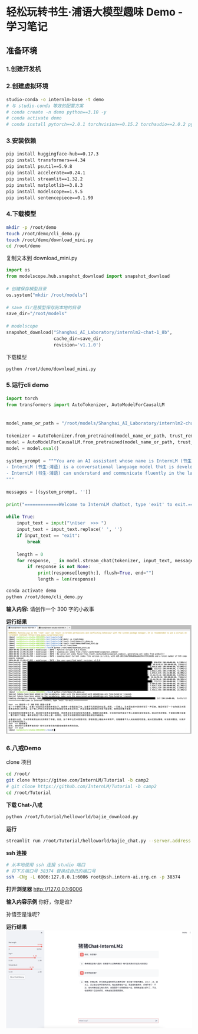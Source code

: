 # 轻松玩转书生·浦语大模型趣味 Demo - 学习笔记

## 准备环境
### 1.创建开发机

### 2.创建虚拟环境
```bash
studio-conda -o internlm-base -t demo
# 与 studio-conda 等效的配置方案
# conda create -n demo python==3.10 -y
# conda activate demo
# conda install pytorch==2.0.1 torchvision==0.15.2 torchaudio==2.0.2 pytorch-cuda=11.7 -c pytorch -c nvidia
```

### 3.安装依赖
```bash
pip install huggingface-hub==0.17.3
pip install transformers==4.34 
pip install psutil==5.9.8
pip install accelerate==0.24.1
pip install streamlit==1.32.2 
pip install matplotlib==3.8.3 
pip install modelscope==1.9.5
pip install sentencepiece==0.1.99
```

### 4.下载模型
```bash
mkdir -p /root/demo
touch /root/demo/cli_demo.py
touch /root/demo/download_mini.py
cd /root/demo
```

复制文本到 download_mini.py
```python
import os
from modelscope.hub.snapshot_download import snapshot_download

# 创建保存模型目录
os.system("mkdir /root/models")

# save_dir是模型保存到本地的目录
save_dir="/root/models"

# modelscope
snapshot_download("Shanghai_AI_Laboratory/internlm2-chat-1_8b", 
                  cache_dir=save_dir, 
                  revision='v1.1.0')

```

下载模型
```bash
python /root/demo/download_mini.py
```

### 5.运行cli demo
```python
import torch
from transformers import AutoTokenizer, AutoModelForCausalLM


model_name_or_path = "/root/models/Shanghai_AI_Laboratory/internlm2-chat-1_8b"

tokenizer = AutoTokenizer.from_pretrained(model_name_or_path, trust_remote_code=True, device_map='cuda:0')
model = AutoModelForCausalLM.from_pretrained(model_name_or_path, trust_remote_code=True, torch_dtype=torch.bfloat16, device_map='cuda:0')
model = model.eval()

system_prompt = """You are an AI assistant whose name is InternLM (书生·浦语).
- InternLM (书生·浦语) is a conversational language model that is developed by Shanghai AI Laboratory (上海人工智能实验室). It is designed to be helpful, honest, and harmless.
- InternLM (书生·浦语) can understand and communicate fluently in the language chosen by the user such as English and 中文.
"""

messages = [(system_prompt, '')]

print("=============Welcome to InternLM chatbot, type 'exit' to exit.=============")

while True:
    input_text = input("\nUser  >>> ")
    input_text = input_text.replace(' ', '')
    if input_text == "exit":
        break

    length = 0
    for response, _ in model.stream_chat(tokenizer, input_text, messages):
        if response is not None:
            print(response[length:], flush=True, end="")
            length = len(response)
```

```bash
conda activate demo
python /root/demo/cli_demo.py
```

**输入内容:**
请创作一个 300 字的小故事

**运行结果**
![lesson2-01](/img/camp2-2-01.png "demo01")

### 6.八戒Demo
clone 项目
```bash
cd /root/
git clone https://gitee.com/InternLM/Tutorial -b camp2
# git clone https://github.com/InternLM/Tutorial -b camp2
cd /root/Tutorial
```

**下载 Chat-八戒**
```bash
python /root/Tutorial/helloworld/bajie_download.py
```

**运行**
```bash
streamlit run /root/Tutorial/helloworld/bajie_chat.py --server.address 127.0.0.1 --server.port 6006
```

**ssh 连接**
```bash
# 从本地使用 ssh 连接 studio 端口
# 将下方端口号 38374 替换成自己的端口号
ssh -CNg -L 6006:127.0.0.1:6006 root@ssh.intern-ai.org.cn -p 38374
```

**打开浏览器**
http://127.0.0.1:6006

**输入内容示例**
你好，你是谁?

孙悟空是谁呢?

**运行结果**
![lesson2-02](/img/camp2-2-02.png "demo02")